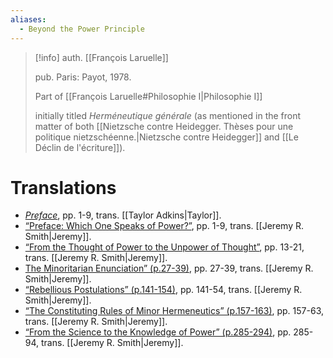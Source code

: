 ```yaml
---
aliases:
  - Beyond the Power Principle
---
```


>[!info]
>auth. [[François Laruelle]]
>
>pub. Paris:  Payot, 1978.
>
>Part of [[François Laruelle#Philosophie I|Philosophie I]]
>
>initially titled _Herméneutique générale_ (as mentioned in the front matter of both [[Nietzsche contre Heidegger. Thèses pour une politique nietzschéenne.|Nietzsche contre Heidegger]] and [[Le Déclin de l'écriture]]).

# Translations

* [_Preface_](https://fractalontology.wordpress.com/2007/10/09/translation-francois-laruelles-preface-to-beyond-the-principle-of-power/), pp. 1-9, trans. [[Taylor Adkins|Taylor]].
* [“Preface: Which One Speaks of Power?”](https://endemictheory.wordpress.com/2022/06/23/translation-of-francois-laruelle-preface-which-one-speaks-of-power-from-au-dela-du-principe-de-pouvoir-1978/), pp. 1-9, trans. [[Jeremy R. Smith|Jeremy]]. 
* [“From the Thought of Power to the Unpower of Thought”](https://endemictheory.wordpress.com/2022/02/25/translation-of-francois-laruelle-from-the-thought-of-power-to-the-unpower-of-thought-in-au-dela-du-principe-de-pouvoir-1978/), pp. 13-21, trans. [[Jeremy R. Smith|Jeremy]].  
* [The Minoritarian Enunciation” (p.27-39)](https://endemictheory.wordpress.com/2021/09/18/translation-of-francois-laruelle-the-minoritarian-enunciation-from-au-dela-du-principe-de-pouvoir-1978/), pp. 27-39, trans. [[Jeremy R. Smith|Jeremy]].  
* [“Rebellious Postulations” (p.141-154)](http://barricadejournal.org/wp-content/uploads/2020/06/9-Rebellious-postulations.pdf), pp. 141-54, trans. [[Jeremy R. Smith|Jeremy]].  
* [“The Constituting Rules of Minor Hermeneutics” (p.157-163)](https://endemictheory.wordpress.com/2022/12/08/translation-of-francois-laruelle-the-constituting-rules-of-minor-hermeneutics-from-au-dela-du-principe-de-pouvoir-1978/), pp. 157-63, trans. [[Jeremy R. Smith|Jeremy]].  
* [“From the Science to the Knowledge of Power” (p.285-294)](https://endemictheory.wordpress.com/2022/10/07/translation-of-francois-laruelle-from-the-science-to-the-knowledge-of-power-from-au-dela-du-principe-de-pouvoir-1978/), pp. 285-94, trans. [[Jeremy R. Smith|Jeremy]].